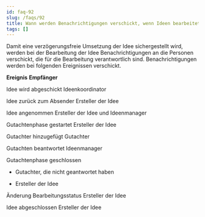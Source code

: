 ```yaml
---
id: faq-92
slug: /faqs/92
title: Wann werden Benachrichtigungen verschickt, wenn Ideen bearbeitet werden
tags: []
---
```

Damit eine verzögerungsfreie Umsetzung der Idee sichergestellt wird, werden bei der Bearbeitung der Idee Benachrichtigungen an die Personen verschickt, die für die Bearbeitung verantwortlich sind. Benachrichtigungen werden bei folgenden Ereignissen verschickt.




**Ereignis**
**Empfänger**


Idee wird abgeschickt
Ideenkoordinator


Idee zurück zum Absender
Ersteller der Idee


Idee angenommen
Ersteller der Idee und Ideenmanager


Gutachtenphase gestartet
Ersteller der Idee


Gutachter hinzugefügt
Gutachter


Gutachten beantwortet
Ideenmanager


Gutachtenphase geschlossen


*   Gutachter, die nicht geantwortet haben

*   Ersteller der Idee




Änderung Bearbeitungsstatus
Ersteller der Idee


Idee abgeschlossen
Ersteller der Idee


